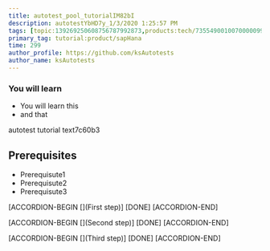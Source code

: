 ```yaml
---
title: autotest_pool_tutorialIM82bI
description: autotestYbHD7y_1/3/2020 1:25:57 PM
tags: [topic:139269250608756787992873,products:tech/73554900100700000996,tutorial:experience/advanced]
primary_tag: tutorial:product/sapHana
time: 299
author_profile: https://github.com/ksAutotests
author_name: ksAutotests
---
```

### You will learn
- You will learn this
- and that

autotest tutorial text7c60b3

## Prerequisites
- Prerequisute1
- Prerequisute2
- Prerequisute3

[ACCORDION-BEGIN [](First step)]
[DONE]
[ACCORDION-END]

[ACCORDION-BEGIN [](Second step)]
[DONE]
[ACCORDION-END]

[ACCORDION-BEGIN [](Third step)]
[DONE]
[ACCORDION-END]

